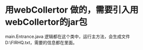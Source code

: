 # 用webCollertor 做的，需要引入用webCollertor的jar包
main.Entrance.java  逻辑都在这个类中，运行主方法，会生成文件D:\FIRHQ.txt，需要的信息都在里面。
